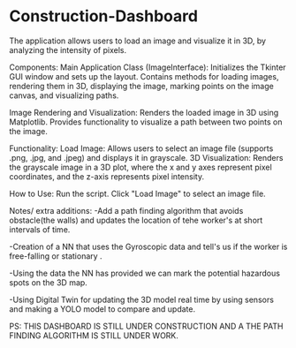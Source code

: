 # Construction-Dashboard
The application allows users to load an image and visualize it in 3D, by analyzing the intensity of pixels.

Components:
Main Application Class (ImageInterface):
Initializes the Tkinter GUI window and sets up the layout.
Contains methods for loading images, rendering them in 3D, displaying the image, marking points on the image canvas, and visualizing paths.

Image Rendering and Visualization:
Renders the loaded image in 3D using Matplotlib.
Provides functionality to visualize a path between two points on the image.

Functionality:
Load Image: Allows users to select an image file (supports .png, .jpg, and .jpeg) and displays it in grayscale.
3D Visualization: Renders the grayscale image in a 3D plot, where the x and y axes represent pixel coordinates, and the z-axis represents pixel intensity.

How to Use:
Run the script.
Click "Load Image" to select an image file.

Notes/ extra additions:
-Add a path finding algorithm that avoids obstacle(the walls) and updates the location of tehe worker's at short intervals of time.

-Creation of a NN that uses the Gyroscopic data and tell's us if the worker is free-falling or stationary .

-Using the data the NN  has provided we can mark the potential hazardous spots on the 3D map.

-Using Digital Twin for updating the 3D model real time by using sensors and making a YOLO model to compare and update.

PS: THIS DASHBOARD IS STILL UNDER CONSTRUCTION AND A THE PATH FINDING ALGORITHM IS STILL UNDER WORK.

